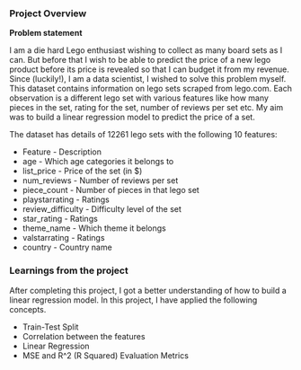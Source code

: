 ### Project Overview

 **Problem statement**

I am a die hard Lego enthusiast wishing to collect as many board sets as I can. But before that I wish to be able to predict the price of a new lego product before its price is revealed so that I can budget it from my revenue. Since (luckily!), I am a data scientist, I wished to solve this problem myself. 
This dataset contains information on lego sets scraped from lego.com. Each observation is a different lego set with various features like how many pieces in the set, rating for the set, number of reviews per set etc. My aim was to build a linear regression model to predict the price of a set.

The dataset has details of 12261 lego sets with the following 10 features:

- Feature	- Description
- age	- Which age categories it belongs to
- list_price	- Price of the set (in $)
- num_reviews 	- Number of reviews per set
- piece_count	- Number of pieces in that lego set
- playstarrating	- Ratings
- review_difficulty	- Difficulty level of the set
- star_rating	- Ratings
- theme_name 	- Which theme it belongs
- valstarrating	- Ratings
- country	- Country name


### Learnings from the project

 After completing this project, I got a better understanding of how to build a linear regression model. In this project, I have applied the following concepts.

- Train-Test Split
- Correlation between the features
- Linear Regression
- MSE and R^2 (R Squared) Evaluation Metrics



